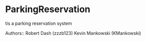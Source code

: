 # ParkingReservation
tis a parking reservation system

Authors::
Robert Dash (zzzb123)
Kevin Mankowski (KMankowski)
